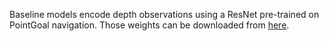 Baseline models encode depth observations using a ResNet pre-trained on PointGoal navigation. Those weights can be downloaded from [here](https://github.com/facebookresearch/habitat-lab/tree/v0.1.7/habitat_baselines/rl/ddppo).
